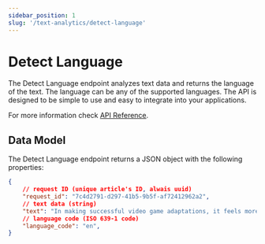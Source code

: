 ```yaml
---
sidebar_position: 1
slug: '/text-analytics/detect-language'
---
```


# Detect Language

The Detect Language endpoint analyzes text data and returns the language of the text. The language can be any of the supported languages. The API is designed to be simple to use and easy to integrate into your applications.

For more information check [API Reference](/api-reference/detect-text-language).

## Data Model

The Detect Language endpoint returns a JSON object with the following properties:
```json
{
	// request ID (unique article's ID, alwais uuid)
	"request_id": "7c4d2791-d297-41b5-9b5f-af72412962a2",
	// text data (string)
	"text": "In making successful video game adaptations, it feels more important to strike the right tone rather than follow the source material to the letter. “Tone” in Fallout is Walton Goggins’ whiskey-soaked cowboy drawl ripped straight from the age of Gary Cooper and John Wayne extolling the virtues of bucolic Vault-Tec living with a sign that says “Test Subjects” just a touch off-screen.",
	// language code (ISO 639-1 code)
	"language_code": "en",
}
```

